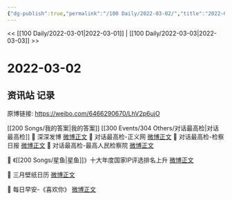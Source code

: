 ```yaml
---
{"dg-publish":true,"permalink":"/100 Daily/2022-03-02/","title":"2022-03-02","created":"2022-12-22T13:37:29.000+08:00","updated":"2023-04-11T14:46:34.000+08:00"}
---
```



<< [[100 Daily/2022-03-01\|2022-03-01]] | [[100 Daily/2022-03-03\|2022-03-03]] >>

# 2022-03-02

## 资讯站 记录

原博链接: https://weibo.com/6466290670/LhV2p6ujO

[[200 Songs/我的答案\|我的答案]] [[300 Events/304 Others/对话最高检\|对话最高检]]
💫 深深发博 [微博正文](https://m.weibo.cn/6466290670/4742642443490121)
💫 对话最高检-正义网 [微博正文](https://m.weibo.cn/6466290670/4742650152355288)
💫 对话最高检-检察日报 [微博正文](https://m.weibo.cn/6466290670/4742649343377583)
💫 对话最高检-最高人民检察院 [微博正文](https://m.weibo.cn/6466290670/4742643432822256)

💫 《[[200 Songs/星鱼\|星鱼]]》十大年度国家IP评选排名上升 [微博正文](https://m.weibo.cn/6466290670/4742654694786912)

💫 三月壁纸日历 [微博正文](https://m.weibo.cn/6466290670/4742506321543917)

💫 每日早安-《喜欢你》 [微博正文](https://m.weibo.cn/6466290670/4742488491559702)
